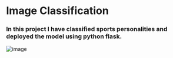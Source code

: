 # Image Classification

### In this project I have classified sports personalities and deployed the model using python flask.
![image](https://user-images.githubusercontent.com/88052597/174113874-fede87c0-afba-451f-b7cf-2a273183a1dc.png)


